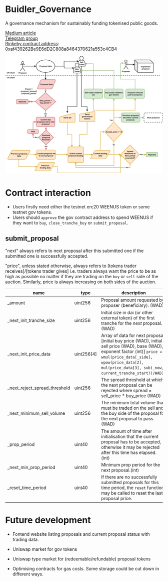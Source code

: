 # Buidler_Governance
A governance mechanism for sustainably funding tokenised public goods.

[Medium article]()  
[Telegram group](https://t.me/Buidler_Governance)  
[Rinkeby contract address](https://rinkeby.etherscan.io/address/0xaf439262Be9E6dD2C808a8464370621a553c4CB4): 0xaf439262Be9E6dD2C808a8464370621a553c4CB4  

![Governance Flowchart](./flowcharts/gov_flow7.png)

# Contract interaction
- Users firstly need either the testnet erc20 WEENUS token or some testnet gov tokens.
- Users should `approve` the gov contract address to spend WEENUS if they want to `buy`, `close_tranche_buy` or `submit_proposal`.

## submit_proposal
"next" always refers to next proposal after this submitted one if the submitted one is successfully accepted.

"price", unless stated otherwise, always refers to [tokens trader receives]/[tokens trader gives] i.e. traders always want the price to be as high as possible no matter if they are trading on the `buy` or `sell` side of the auction. Similarly, price is always increasing on both sides of the auction.

|name |type |description
|-----|-----|-----------
|_amount|uint256|Proposal amount requested by proposer (beneficiary). (WAD)
|_next_init_tranche_size|uint256|Initial size in dai (or other external token) of the first tranche for the *next* proposal. (WAD)
|_next_init_price_data|uint256[4]|Array of data for next proposal [initial buy price (WAD), initial sell price (WAD), base (WAD), exponent factor (int)] `price = wmul(price_data[_side], wpow(price_data[2], mul(price_data[3], sub(_now, current_tranche_start))/WAD))`
|_next_reject_spread_threshold|uint256|The spread threshold at which the next proposal can be rejected where spread = sell_price * buy_price (WAD)
|_next_minimum_sell_volume|uint256|The minimum total volume that must be traded on the sell and the buy side of the proposal for the next proposal to pass. (WAD)
|_prop_period|uint40|The amount of time after initialisation that the current proposal has to be accepted, otherwise it may be rejected after this time has elapsed. (int)
|_next_min_prop_period|uint40|Minimum prop period for the next proposal.(int)
|_reset_time_period|uint40|If there are no successfully submitted proposals for this time period, the `reset` function may be called to reset the last proposal price.


# Future development
- Fontend website listing proposals and current proposal status with trading data.

- Uniswap market for gov tokens

- Uniswap type market for (redeemable/refundable) proposal tokens 

- Optimising contracts for gas costs. Some storage could be cut down in different ways.

